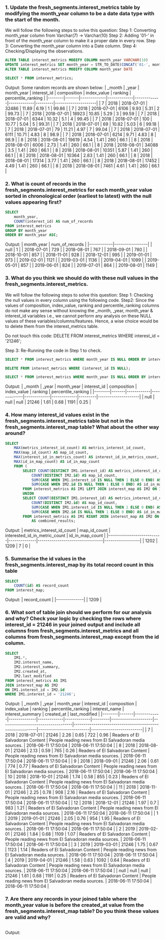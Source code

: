 ### 1. Update the fresh_segments.interest_metrics table by modifying the month_year column to be a date data type with the start of the month.

We will follow the following steps to solve this question:
Step 1: Converting month_year column from Varchar(7) -> Varchar(10)
Step 2: Adding '01-' in front of the month_year column to make it a proper date in every row.
Step 3: Converting the month_year column into a Date column.
Step 4: Checking/Displaying the observations.

```sql
ALTER TABLE interest_metrics MODIFY COLUMN month_year VARCHAR(10)
UPDATE interest_metrics SET month_year = STR_TO_DATE(CONCAT('01-', month_year), '%d-%m-%Y')
ALTER TABLE interest_metrics MODIFY COLUMN month_year DATE

SELECT * FROM interest_metrics;
```

Output:
Some random records are shown below:
| _month | _year | month_year | interest_id | composition | index_value | ranking | percentile_ranking |
|--------|-------|-------------|-------------|-------------|-------------|---------|---------------------|
| 7 | 2018 | 2018-07-01 | 32486 | 11.89 | 6.19 | 1 | 99.86 |
| 7 | 2018 | 2018-07-01 | 6106 | 9.93 | 5.31 | 2 | 99.73 |
| 7 | 2018 | 2018-07-01 | 18923 | 10.85 | 5.29 | 3 | 99.59 |
| 7 | 2018 | 2018-07-01 | 6344 | 10.32 | 5.1 | 4 | 99.45 |
| 7 | 2018 | 2018-07-01 | 100 | 10.77 | 5.04 | 5 | 99.31 |
| 7 | 2018 | 2018-07-01 | 69 | 10.82 | 5.03 | 6 | 99.18 |
| 7 | 2018 | 2018-07-01 | 79 | 11.21 | 4.97 | 7 | 99.04 |
| 7 | 2018 | 2018-07-01 | 6111 | 10.71 | 4.83 | 8 | 98.9 |
| 7 | 2018 | 2018-07-01 | 6214 | 9.71 | 4.83 | 8 | 98.9 |
| 8 | 2018 | 2018-08-01 | 19619 | 4.54 | 1.41 | 260 | 66.1 |
| 8 | 2018 | 2018-08-01 | 6006 | 2.73 | 1.41 | 260 | 66.1 |
| 8 | 2018 | 2018-08-01 | 34088 | 3.5 | 1.41 | 260 | 66.1 |
| 8 | 2018 | 2018-08-01 | 10351 | 5.87 | 1.41 | 260 | 66.1 |
| 8 | 2018 | 2018-08-01 | 10364 | 2.83 | 1.41 | 260 | 66.1 |
| 8 | 2018 | 2018-08-01 | 17314 | 3.77 | 1.41 | 260 | 66.1 |
| 8 | 2018 | 2018-08-01 | 17452 | 4.49 | 1.41 | 260 | 66.1 |
| 8 | 2018 | 2018-08-01 | 7461 | 4.61 | 1.41 | 260 | 66.1 |

### 2. What is count of records in the fresh_segments.interest_metrics for each month_year value sorted in chronological order (earliest to latest) with the null values appearing first?

```sql
SELECT
    month_year,
    COUNT(interest_id) AS num_of_records
FROM interest_metrics
GROUP BY month_year
ORDER BY month_year ASC;
```

Output:
| month_year | num_of_records |
|------------|-----------------|
| null | 1 |
| 2018-07-01 | 729 |
| 2018-08-01 | 767 |
| 2018-09-01 | 780 |
| 2018-10-01 | 857 |
| 2018-11-01 | 928 |
| 2018-12-01 | 995 |
| 2019-01-01 | 973 |
| 2019-02-01 | 1121 |
| 2019-03-01 | 1136 |
| 2019-04-01 | 1099 |
| 2019-05-01 | 857 |
| 2019-06-01 | 824 |
| 2019-07-01 | 864 |
| 2019-08-01 | 1149 |

### 3. What do you think we should do with these null values in the fresh_segments.interest_metrics.

We will follow the following steps to solve this question:
Step 1: Checking the null values in every column using the following code.
Step2: Since the values of composition, index_value, ranking and percentile_ranking columns do not make any sense without knowing the \_month, \_year, month_year & interest_id variables i.e., we cannot perform any analysis on these NULL values of these variables/columns/features. Hence, a wise choice would be to delete them from the interest_metrics table.

Do not touch this code: DELETE FROM interest_metrics WHERE interest_id = '21246';

Step 3: Re-Running the code in Step 1 to check.

```sql
SELECT * FROM interest_metrics WHERE month_year IS NULL ORDER BY interest_id DESC;

DELETE FROM interest_metrics WHERE (interest_id IS NULL);

SELECT * FROM interest_metrics WHERE month_year IS NULL ORDER BY interest_id DESC;
```

Output:
| _month | _year | month_year | interest_id | composition | index_value | ranking | percentile_ranking |
|--------|-------|------------|-------------|-------------|-------------|---------|---------------------|
| null | null | null | 21246 | 1.61 | 0.68 | 1191 | 0.25 |

### 4. How many interest_id values exist in the fresh_segments.interest_metrics table but not in the fresh_segments.interest_map table? What about the other way around?

```sql
SELECT
    MAX(metrics_interest_id_count) AS metrics_interest_id_count,
    MAX(map_id_count) AS map_id_count,
    MAX(interest_id_in_metrics_count) AS interest_id_in_metrics_count,
    MAX(id_in_map_count) AS id_in_map_count
	FROM (
		SELECT COUNT(DISTINCT IM1.interest_id) AS metrics_interest_id_count,
			COUNT(DISTINCT IM2.id) AS map_id_count,
			SUM(CASE WHEN IM1.interest_id IS NULL THEN 1 ELSE 0 END) AS interest_id_in_metrics_count,
			SUM(CASE WHEN IM2.id IS NULL THEN 1 ELSE 0 END) AS id_in_map_count
		FROM interest_metrics AS IM1 LEFT JOIN interest_map AS IM2 ON IM1.interest_id = IM2.id
		UNION
		SELECT COUNT(DISTINCT IM1.interest_id) AS metrics_interest_id_count,
			COUNT(DISTINCT IM2.id) AS map_id_count,
			SUM(CASE WHEN IM1.interest_id IS NULL THEN 1 ELSE 0 END) AS interest_id_in_metrics_count,
			SUM(CASE WHEN IM2.id IS NULL THEN 1 ELSE 0 END) AS id_in_map_count
		FROM interest_metrics AS IM1 RIGHT JOIN interest_map AS IM2 ON IM1.interest_id = IM2.id)
			AS combined_results;
```

Output:
| metrics_interest_id_count | map_id_count | interested_id_in_metric_count | id_in_map_count |
|---------------------------|--------------|---------------------------------|------------------|
| 1202 | 1209 | 7 | 0 |

### 5. Summarise the id values in the fresh_segments.interest_map by its total record count in this table

```sql
SELECT
    COUNT(id) AS record_count
FROM interest_map;
```

Output:
| record_count |
|--------------|
| 1209 |

### 6. What sort of table join should we perform for our analysis and why? Check your logic by checking the rows where interest_id = 21246 in your joined output and include all columns from fresh_segments.interest_metrics and all columns from fresh_segments.interest_map except from the id column.

```sql
SELECT
    IM1.*,
    IM2.interest_name,
    IM2.interest_summary,
	IM2.created_at,
    IM2.last_modified
FROM interest_metrics AS IM1
JOIN interest_map AS IM2
ON IM1.interest_id = IM2.id
WHERE IM1.interest_id = '21246';
```

Output:
| _month | _year | month_year | interest_id | composition | index_value | ranking | percentile_ranking | interest_name | interest_summary | created_at | last_modified |
|--------|-------|-------------|--------------|-------------|-------------|---------|---------------------|------------------------------------|-----------------------------------------------------------|--------------------------|--------------------------|
| 7 | 2018 | 2018-07-01 | 21246 | 2.26 | 0.65 | 722 | 0.96 | Readers of El Salvadoran Content | People reading news from El Salvadoran media sources. | 2018-06-11 17:50:04 | 2018-06-11 17:50:04 |
| 8 | 2018 | 2018-08-01 | 21246 | 2.13 | 0.59 | 765 | 0.26 | Readers of El Salvadoran Content | People reading news from El Salvadoran media sources. | 2018-06-11 17:50:04 | 2018-06-11 17:50:04 |
| 9 | 2018 | 2018-09-01 | 21246 | 2.06 | 0.61 | 774 | 0.77 | Readers of El Salvadoran Content | People reading news from El Salvadoran media sources. | 2018-06-11 17:50:04 | 2018-06-11 17:50:04 |
| 10 | 2018 | 2018-10-01 | 21246 | 1.74 | 0.58 | 855 | 0.23 | Readers of El Salvadoran Content | People reading news from El Salvadoran media sources. | 2018-06-11 17:50:04 | 2018-06-11 17:50:04 |
| 11 | 2018 | 2018-11-01 | 21246 | 2.25 | 0.78 | 908 | 2.16 | Readers of El Salvadoran Content | People reading news from El Salvadoran media sources. | 2018-06-11 17:50:04 | 2018-06-11 17:50:04 |
| 12 | 2018 | 2018-12-01 | 21246 | 1.97 | 0.7 | 983 | 1.21 | Readers of El Salvadoran Content | People reading news from El Salvadoran media sources. | 2018-06-11 17:50:04 | 2018-06-11 17:50:04 |
| 1 | 2019 | 2019-01-01 | 21246 | 2.05 | 0.76 | 954 | 1.95 | Readers of El Salvadoran Content | People reading news from El Salvadoran media sources. | 2018-06-11 17:50:04 | 2018-06-11 17:50:04 |
| 2 | 2019 | 2019-02-01 | 21246 | 1.84 | 0.68 | 1109 | 1.07 | Readers of El Salvadoran Content | People reading news from El Salvadoran media sources. | 2018-06-11 17:50:04 | 2018-06-11 17:50:04 |
| 3 | 2019 | 2019-03-01 | 21246 | 1.75 | 0.67 | 1123 | 1.14 | Readers of El Salvadoran Content | People reading news from El Salvadoran media sources. | 2018-06-11 17:50:04 | 2018-06-11 17:50:04 |
| 4 | 2019 | 2019-04-01 | 21246 | 1.58 | 0.63 | 1092 | 0.64 | Readers of El Salvadoran Content | People reading news from El Salvadoran media sources. | 2018-06-11 17:50:04 | 2018-06-11 17:50:04 |
| null | null | null | 21246 | 1.61 | 0.68 | 1191 | 0.25 | Readers of El Salvadoran Content | People reading news from El Salvadoran media sources. | 2018-06-11 17:50:04 | 2018-06-11 17:50:04 |

### 7. Are there any records in your joined table where the month_year value is before the created_at value from the fresh_segments.interest_map table? Do you think these values are valid and why?

```sql

```

Output:

